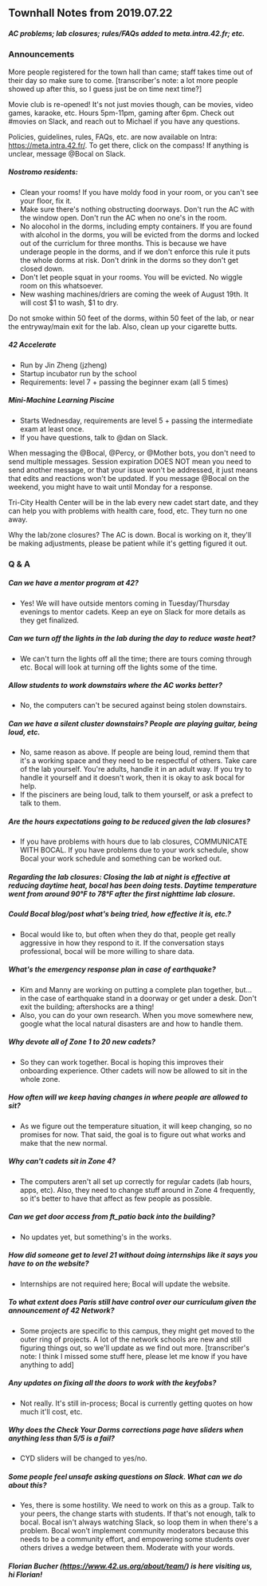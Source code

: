 ## Townhall Notes from 2019.07.22

##### AC problems; lab closures; rules/FAQs added to meta.intra.42.fr; etc.

### Announcements

More people registered for the town hall than came; staff takes time out of their day so make sure to come. [transcriber's note: a lot more people showed up after this, so I guess just be on time next time?]

Movie club is re-opened! It's not just movies though, can be movies, video games, karaoke, etc. Hours 5pm-11pm, gaming after 6pm. Check out #movies on Slack, and reach out to Michael if you have any questions.

Policies, guidelines, rules, FAQs, etc. are now available on Intra: https://meta.intra.42.fr/. To get there, click on the compass! If anything is unclear, message @Bocal on Slack.

##### Nostromo residents:
* Clean your rooms! If you have moldy food in your room, or you can't see your floor, fix it.
* Make sure there's nothing obstructing doorways. Don't run the AC with the window open. Don't run the AC when no one's in the room. 
* No alocohol in the dorms, including empty containers. If you are found with alcohol in the dorms, you will be evicted from the dorms and locked out of the curriclum for three months. This is because we have underage people in the dorms, and if we don't enforce this rule it puts the whole dorms at risk. Don't drink in the dorms so they don't get closed down.
* Don't let people squat in your rooms. You will be evicted. No wiggle room on this whatsoever.
* New washing machines/driers are coming the week of August 19th. It will cost $1 to wash, $1 to dry.

Do not smoke within 50 feet of the dorms, within 50 feet of the lab, or near the entryway/main exit for the lab. Also, clean up your cigarette butts.

##### 42 Accelerate
* Run by Jin Zheng (jzheng)
* Startup incubator run by the school
* Requirements: level 7 + passing the beginner exam (all 5 times)

##### Mini-Machine Learning Piscine
* Starts Wednesday, requirements are level 5 + passing the intermediate exam at least once.
* If you have questions, talk to @dan on Slack.

When messaging the @Bocal, @Percy, or @Mother bots, you don't need to send multiple messages. Session expiration DOES NOT mean you need to send another message, or that your issue won't be addressed, it just means that edits and reactions won't be updated. If you message @Bocal on the weekend, you might have to wait until Monday for a response.

Tri-City Health Center will be in the lab every new cadet start date, and they can help you with problems with health care, food, etc. They turn no one away.

Why the lab/zone closures? The AC is down. Bocal is working on it, they'll be making adjustments, please be patient while it's getting figured it out.

### Q & A

##### Can we have a mentor program at 42?
* Yes! We will have outside mentors coming in Tuesday/Thursday evenings to mentor cadets. Keep an eye on Slack for more details as they get finalized.

##### Can we turn off the lights in the lab during the day to reduce waste heat?
* We can't turn the lights off all the time; there are tours coming through etc. Bocal will look at turning off the lights some of the time.

##### Allow students to work downstairs where the AC works better?
* No, the computers can't be secured against being stolen downstairs.

##### Can we have a silent cluster downstairs? People are playing guitar, being loud, etc.
* No, same reason as above. If people are being loud, remind them that it's a working space and they need to be respectful of others. Take care of the lab yourself. You're adults, handle it in an adult way. If you try to handle it yourself and it doesn't work, then it is okay to ask bocal for help.
* If the pisciners are being loud, talk to them yourself, or ask a prefect to talk to them.

##### Are the hours expectations going to be reduced given the lab closures?
* If you have problems with hours due to lab closures, COMMUNICATE WITH BOCAL. If you have problems due to your work schedule, show Bocal your work schedule and something can be worked out.

##### Regarding the lab closures: Closing the lab at night is effective at reducing daytime heat, bocal has been doing tests. Daytime temperature went from around 90°F to 78°F after the first nighttime lab closure.

##### Could Bocal blog/post what's being tried, how effective it is, etc.?
* Bocal would like to, but often when they do that, people get really aggressive in how they respond to it. If the conversation stays professional, bocal will be more willing to share data.

##### What's the emergency response plan in case of earthquake?
* Kim and Manny are working on putting a complete plan together, but... in the case of earthquake stand in a doorway or get under a desk. Don't exit the building; aftershocks are a thing!
* Also, you can do your own research. When you move somewhere new, google what the local natural disasters are and how to handle them.

##### Why devote all of Zone 1 to 20 new cadets?
* So they can work together. Bocal is hoping this improves their onboarding experience. Other cadets will now be allowed to sit in the whole zone.

##### How often will we keep having changes in where people are allowed to sit?
* As we figure out the temperature situation, it will keep changing, so no promises for now. That said, the goal is to figure out what works and make that the new normal.

##### Why can't cadets sit in Zone 4?
* The computers aren't all set up correctly for regular cadets (lab hours, apps, etc). Also, they need to change stuff around in Zone 4 frequently, so it's better to have that affect as few people as possible.

##### Can we get door access from ft_patio back into the building?
* No updates yet, but something's in the works.

##### How did someone get to level 21 without doing internships like it says you have to on the website?
* Internships are not required here; Bocal will update the website.

##### To what extent does Paris still have control over our curriculum given the announcement of 42 Network?
* Some projects are specific to this campus, they might get moved to the outer ring of projects. A lot of the network schools are new and still figuring things out, so we'll update as we find out more. [transcriber's note: I think I missed some stuff here, please let me know if you have anything to add]

##### Any updates on fixing all the doors to work with the keyfobs?
* Not really. It's still in-process; Bocal is currently getting quotes on how much it'll cost, etc.

##### Why does the Check Your Dorms corrections page have sliders when anything less than 5/5 is a fail?
* CYD sliders will be changed to yes/no.

##### Some people feel unsafe asking questions on Slack. What can we do about this?
* Yes, there is some hostility. We need to work on this as a group. Talk to your peers, the change starts with students. If that's not enough, talk to bocal. Bocal isn't always watching Slack, so loop them in when there's a problem. Bocal won't implement community moderators because this needs to be a community effort, and empowering some students over others drives a wedge between them. Moderate with your words.

##### Florian Bucher (https://www.42.us.org/about/team/) is here visiting us, hi Florian!